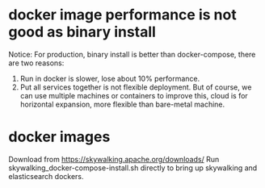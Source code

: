 # docker image performance is not good as binary install
Notice: For production, binary install is better than docker-compose, there are two reasons:
1. Run in docker is slower, lose about 10% performance.
2. Put all services together is not flexible deployment.
But of course, we can use multiple machines or containers to improve this, cloud is for horizontal expansion, more flexible than bare-metal machine.

# docker images
Download from https://skywalking.apache.org/downloads/
Run skywalking_docker-compose-install.sh directly to bring up skywalking and elasticsearch dockers.